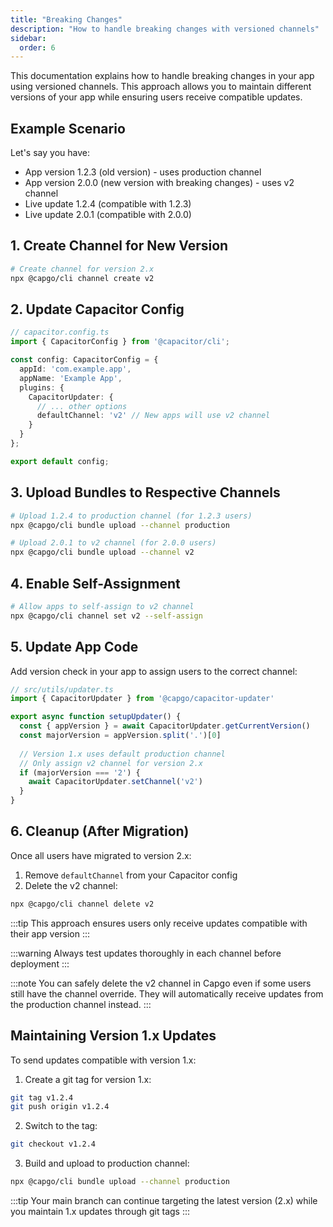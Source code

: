 ```yaml
---
title: "Breaking Changes"
description: "How to handle breaking changes with versioned channels"
sidebar:
  order: 6
---
```


This documentation explains how to handle breaking changes in your app using versioned channels. This approach allows you to maintain different versions of your app while ensuring users receive compatible updates.

## Example Scenario

Let's say you have:
- App version 1.2.3 (old version) - uses production channel
- App version 2.0.0 (new version with breaking changes) - uses v2 channel
- Live update 1.2.4 (compatible with 1.2.3)
- Live update 2.0.1 (compatible with 2.0.0)

## 1. Create Channel for New Version

```bash
# Create channel for version 2.x
npx @capgo/cli channel create v2
```

## 2. Update Capacitor Config

```ts
// capacitor.config.ts
import { CapacitorConfig } from '@capacitor/cli';

const config: CapacitorConfig = {
  appId: 'com.example.app',
  appName: 'Example App',
  plugins: {
    CapacitorUpdater: {
      // ... other options
      defaultChannel: 'v2' // New apps will use v2 channel
    }
  }
};

export default config;
```

## 3. Upload Bundles to Respective Channels

```bash
# Upload 1.2.4 to production channel (for 1.2.3 users)
npx @capgo/cli bundle upload --channel production

# Upload 2.0.1 to v2 channel (for 2.0.0 users)
npx @capgo/cli bundle upload --channel v2
```

## 4. Enable Self-Assignment

```bash
# Allow apps to self-assign to v2 channel
npx @capgo/cli channel set v2 --self-assign
```

## 5. Update App Code

Add version check in your app to assign users to the correct channel:

```ts
// src/utils/updater.ts
import { CapacitorUpdater } from '@capgo/capacitor-updater'

export async function setupUpdater() {
  const { appVersion } = await CapacitorUpdater.getCurrentVersion()
  const majorVersion = appVersion.split('.')[0]
  
  // Version 1.x uses default production channel
  // Only assign v2 channel for version 2.x
  if (majorVersion === '2') {
    await CapacitorUpdater.setChannel('v2')
  }
}
```

## 6. Cleanup (After Migration)

Once all users have migrated to version 2.x:

1. Remove `defaultChannel` from your Capacitor config
2. Delete the v2 channel:

```bash
npx @capgo/cli channel delete v2
```

:::tip
This approach ensures users only receive updates compatible with their app version
:::

:::warning
Always test updates thoroughly in each channel before deployment
:::

:::note
You can safely delete the v2 channel in Capgo even if some users still have the channel override. They will automatically receive updates from the production channel instead.
:::

## Maintaining Version 1.x Updates

To send updates compatible with version 1.x:

1. Create a git tag for version 1.x:
```bash
git tag v1.2.4
git push origin v1.2.4
```

2. Switch to the tag:
```bash
git checkout v1.2.4
```

3. Build and upload to production channel:
```bash
npx @capgo/cli bundle upload --channel production
```

:::tip
Your main branch can continue targeting the latest version (2.x) while you maintain 1.x updates through git tags
::: 
